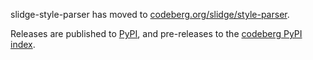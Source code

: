 slidge-style-parser has moved to [codeberg.org/slidge/style-parser](https://codeberg.org/slidge/style-parser).

Releases are published to [PyPI](https://pypi.org/project/slidge-style-parser/),
and pre-releases to the [codeberg PyPI index](https://codeberg.org/slidge/-/packages/pypi/slidge-style-parser).